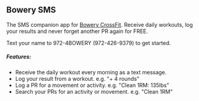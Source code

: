 ## Bowery SMS
The SMS companion app for [Bowery CrossFit](http://www.bowerycrossfit.com). Receive daily workouts, log your results and never forget another PR again for FREE.

Text your name to 972-4BOWERY (972-426-9379) to get started.

##### Features:
- Receive the daily workout every morning as a text message.
- Log your result from a workout. e.g. "+ 4 rounds"
- Log a PR for a movement or activity. e.g. "Clean 1RM: 135lbs"
- Search your PRs for an activity or movement. e.g. "Clean 1RM"
